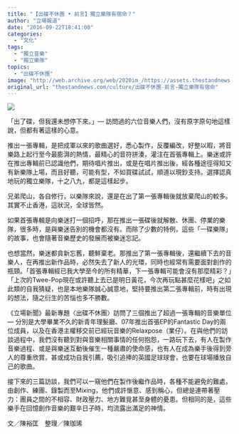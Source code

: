 ```yaml
---
title: "【出碟不休團 • 前言】獨立樂隊有宿命？"
author: "立場報道"
date: "2016-09-22T18:41:00"
categories:
  - "文化"
tags:
  - "獨立音樂"
  - "獨立樂隊"
topics:
  - "出碟不休團"
image: "http://web.archive.org/web/2020im_/https://assets.thestandnews.com/media/photos/band-11_Bxw8B.png"
original_url: "thestandnews.com/culture/出碟不休團-前言-獨立樂隊有宿命"
---
```

![](http://web.archive.org/web/2020im_/https://assets.thestandnews.com/media/photos/band-11_Bxw8B.png)

「出了碟，但我還未想停下來。」— 訪問過的六位音樂人們，沒有原字原句地這樣說，但都有著這樣的心意。

推出一張專輯，是把成軍以來的歌曲選好，悉心製作，反覆編改，好整以暇，將音樂路上起行至今最膨湃的熱情，最精心的音符拼湊，灌注在首張專輯上。樂迷或許在推出專輯前已認識他們，期待唱片推出，或是在唱片推出後，經各種途徑得知又有新樂隊上場，而且好聽，可能有型，不如買碟試試，順道以現鈔支持。選擇認真地玩的獨立樂隊，十之八九，都是這樣起步。

兄弟爬山，各自修行，以樂隊來說，還是在出了第一張專輯後就放棄爬山的較多。其實不止香港，這狀況，全球皆然。

如果首張專輯是向樂迷打一個招呼，那在推出一張碟後就解散、休團、停業的樂隊，很多時，是與樂迷告別的機會都沒有。而除了少數的特例，這些「一碟樂隊」的故事，也會隨著音樂歷史的發展而被樂迷忘記。

也想當然，樂迷都貪新忘舊，聽鮮棄老。那推出了第一張專輯後，還繼續下去的音樂人，在再推出新作品時，必然失去了新人的光環，同時也經常有需要面對創作的瓶頸。「首張專輯經已我大學至今的所有精華，下一張專輯可能會沒有那麼精彩？」「上次的Twee-Pop現在或許聽上去已是明日黃花，今次再玩點甚麼花樣吧」之如此類的自我猜疑，也是本地樂隊誠心誠意地，堅持要推出第二張專輯前，時有出現的想法，隨之衍生的苦惱也多不勝數。

《立場新聞》最新專題〈出碟不休團〉訪問了三個推出了超過一張專輯的音樂單位 — 分別是大學畢業不久的新青年理髮廳、07年推出首張EP的Fantastic Day的兩位成員，以及在香港主權移交前已經玩音樂的Relaxpose（業仔）。在與他們的訪談過程中，我們沒有聽到對與音樂相關事情的任何抱怨，一路玩下去，有人在製作音樂過程、或是與樂迷互動後催生一種嚴肅的使命感，也有人在成為樂手後得到旁人的尊重欣賞，甚或成功自我引薦，吸引追捧的英國足球球會，也要在球場播放自己的歌曲。

接下來的三篇訪談，我們可以一窺他們在製作後繼作品時，各種不能避免的難處，由創作、練團、錄製而至Mixing，他們或許愜意、感到稱心，但總是連帶著壓力：團員之間的不相容、財政壓力、地方難覓甚至身體的憂患。但相同的是，這些樂手在回憶創作音樂的艱辛日子時，均流露出滿足的神情。

文／陳裕匡　整理／陳珈琋